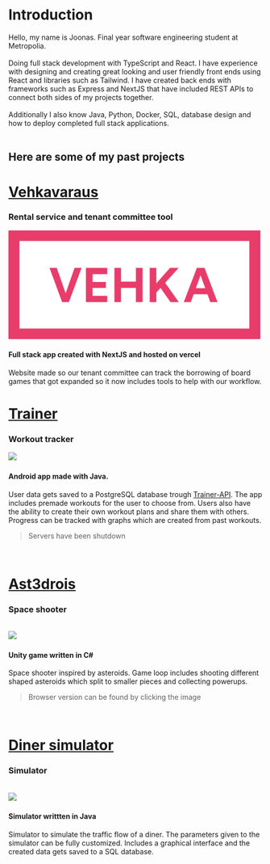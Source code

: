 # Introduction

Hello, my name is Joonas. Final year software engineering student at Metropolia. <br>
<br>
Doing full stack development with TypeScript and React. I have experience with designing and creating great looking and user friendly front ends using React and libraries such as Tailwind. I have created back ends with frameworks such as Express and NextJS that have included REST APIs to connect both sides of my projects together. <br>
<br>
Additionally I also know Java, Python, Docker, SQL, database design and how to deploy completed full stack applications. <br>
<br>

## Here are some of my past projects

# [Vehkavaraus](https://www.vehkavaraus.fi/)
### Rental service and tenant committee tool
<kdp>
  <img src="https://raw.githubusercontent.com/joovil/vehkavaraus/f7b317cbf8769c4993d34ba277b20a1b24a4079e/public/icons/vehka_horizontal_pink.svg" width=500px>
</kdp>

#### Full stack app created with NextJS and hosted on vercel

Website made so our tenant committee can track the borrowing of board games that got expanded so it now includes tools to help with our workflow.

# [Trainer](https://github.com/joovil/Trainer)
### Workout tracker
<kdp>
  <img src="https://i.imgur.com/tD4cHl7.jpeg" height=500px>
</kdp>

#### Android app made with Java.

User data gets saved to a PostgreSQL database trough [Trainer-API](https://github.com/ollivarila/Trainer-API). 
The app includes premade workouts for the user to choose from. Users also have the ability to create their own workout plans and share them with others.
Progress can be tracked with graphs which are created from past workouts.
 > Servers have been shutdown
<br>

# [Ast3drois](https://tenguknight.itch.io/ast3drois) 
### Space shooter
<br>
<kbd>
  <img src="https://img.itch.zone/aW1hZ2UvMTQyNjU4MC84MzEzNjM2LnBuZw==/original/QVum91.png" width=500px>
</kbd>

#### Unity game written in C#

Space shooter inspired by asteroids. Game loop includes shooting different shaped asteroids which split to smaller pieces and collecting powerups.

> Browser version can be found by clicking the image
<br>

# [Diner simulator](https://github.com/joovil/SimulaatioProjekti)
### Simulator
<br>
<kbd>
  <img src="https://i.imgur.com/7LoZN5w.png" width=500px>
</kbd>

#### Simulator writtten in Java

Simulator to simulate the traffic flow of a diner. The parameters given to the simulator can be fully customized. Includes a graphical interface and the created data gets saved to a SQL database.

<br>
